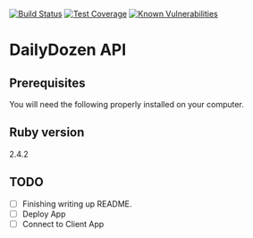 [![Build Status](https://travis-ci.org/mrbernnz/dailyDozenAPI.svg?branch=master)](https://travis-ci.org/mrbernnz/dailyDozenAPI) [![Test Coverage](https://api.codeclimate.com/v1/badges/2a8fea35c6db4d5269f5/test_coverage)](https://codeclimate.com/github/mrbernnz/dailyDozenAPI/test_coverage) [![Known Vulnerabilities](https://snyk.io/test/github/mrbernnz/dailyDozenAPI/badge.svg)](https://snyk.io/test/github/mrbernnz/dailyDozenAPI)

# DailyDozen API

## Prerequisites
You will need the following properly installed on your computer.


## Ruby version
2.4.2

## TODO
- [ ] Finishing writing up README.
- [ ] Deploy App
- [ ] Connect to Client App

<!-- ## System dependencies -->

<!-- ## Configuration -->

<!-- ## Database creation -->

<!-- ## Database initialization -->

<!-- ## How to run the test suite -->

<!-- ## Services (job queues, cache servers, search engines, etc.) -->

<!-- ## Deployment instructions -->
